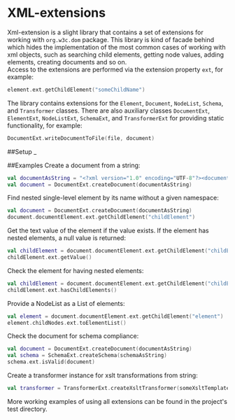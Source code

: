 # XML-extensions
Xml-extension is a slight library that contains a set of extensions for working with `org.w3c.dom` package. This library is kind of facade behind which hides the implementation of the most common cases of working with xml objects, such as searching child elements, getting node values, adding elements, creating documents and so on.
<br />Access to the extensions are performed via the extension property `ext`, for example:
```kotlin
element.ext.getChildElement("someChildName")
```
The library contains extensions for the `Element`, `Document`, `NodeList`, `Schema`, and `Transformer` classes. There are also auxiliary classes `DocumentExt`, `ElementExt`, `NodeListExt`, `SchemaExt`, and `TransformerExt` for providing static functionality, for example:
```kotlin
DocumentExt.writeDocumentToFile(file, document)
```

##Setup
_

##Examples
Create a document from a string:
```kotlin                   
val documentAsString = "<?xml version="1.0" encoding="UTF-8"?><document></docuemnt>"
val document = DocumentExt.createDocument(documentAsString)
```
Find nested single-level element by its name without a given namespace:
```kotlin 
val document = DocumentExt.createDocument(documentAsString)
document.documentElement.ext.getChildElement("childElement")
```
Get the text value of the element if the value exists. If the element has nested elements, a null value is returned:
```kotlin 
val childElement = document.documentElement.ext.getChildElement("childElement")
childElement.ext.getValue()
```
Check the element for having nested elements:
```kotlin                                                                      
val childElement = document.documentElement.ext.getChildElement("childElement")
childElement.ext.hasChildElements()
```
Provide a NodeList as a List of elements:
``` kotlin   
val element = document.documentElement.ext.getChildElement("element")
element.childNodes.ext.toElementList()
```
Check the document for schema compliance:
```kotlin                                                  
val document = DocumentExt.createDocument(documentAsString)
val schema = SchemaExt.createSchema(schemaAsString)
schema.ext.isValid(document)
```
Create a transformer instance for xslt transformations from string:
```kotlin 
val transformer = TransformerExt.createXsltTransformer(someXsltTemplate)
```
More working examples of using all extensions can be found in the project's test directory.
